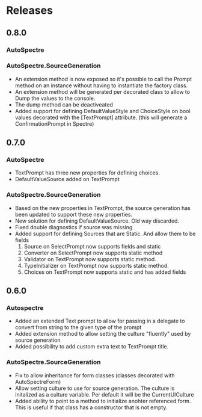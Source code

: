 # Releases

## 0.8.0

### AutoSpectre

### AutoSpectre.SourceGeneration

* An extension method is now exposed so it's possible to call the Prompt method on an instance without having to
instantiate the factory class.
* An extension method will be generated per decorated class to allow to Dump the values to the console.
* The dump method can be deactiveated
* Added support for defining DefaultValueStyle and ChoiceStyle on bool values decorated with the [TextPrompt] attribute. (this will generate a ConfirmationPrompt in Spectre)

## 0.7.0

### AutoSpectre

* TextPrompt has three new properties for defining choices.
* DefaultValueSource added on TextPrompt

### AutoSpectre.SourceGeneration

* Based on the new properties in TextPrompt, the source generation has been updated to support these new properties.
* New solution for defining DefaultValueSource. Old way discarded.
* Fixed double diagnostics if source was missing
* Added support for defining Sources that are Static. And allow them to be fields
    1. Source on SelectPrompt now supports fields and static
    2. Converter on SelectPrompt now supports static method
    3. Validator on TextPrompt now supports static method.
    4. TypeInitializer on TextPrompt now supports static method.
    5. Choices on TextPrompt now supports static and has added fields

## 0.6.0

### Autospectre

* Added an extended Text prompt to allow for passing in a delegate to convert from string to the given type of the prompt
* Added extension method to allow setting the culture "fluently" used by source generation
* Added possibility to add custom extra text to TextPrompt title.

### AutoSpectre.SourceGeneration

* Fix to allow inheritance for form classes (classes decorated with AutoSpectreForm)
* Allow setting culture to use for source generation. The culture is initalized as a culture variable. Per default it will be the CurrentUICulture
* Added ability to point to a method to initialize anohter referenced form. This is useful if that class has a constructor that is not empty.


